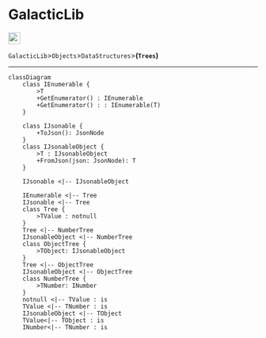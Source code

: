 # GalacticLib

<a href="https://github.com/Galacticai/GalacticLib.Complete/tree/master/Objects/DataStructure/Trees">
    <img height=24 src="https://img.shields.io/badge/Namespace%20Overview-Trees-white?color=informational&style=flat-square" />
</a>

`GalacticLib`>`Objects`>`DataStructures`>**(`Trees`)**

---

```mermaid
classDiagram
    class IEnumerable {
        >T
        +GetEnumerator() : IEnumerable
        +GetEnumerator() : : IEnumerable(T)
    }

    class IJsonable {
        +ToJson(): JsonNode
    }
    class IJsonableObject {
        >T : IJsonableObject
        +FromJson(json: JsonNode): T
    }

    IJsonable <|-- IJsonableObject

    IEnumerable <|-- Tree
    IJsonable <|-- Tree
    class Tree {
        >TValue : notnull
    }
    Tree <|-- NumberTree
    IJsonableObject <|-- NumberTree
    class ObjectTree {
        >TObject: IJsonableObject
    }
    Tree <|-- ObjectTree
    IJsonableObject <|-- ObjectTree
    class NumberTree {
        >TNumber: INumber
    }
    notnull <|-- TValue : is
    TValue <|-- TNumber : is
    IJsonableObject <|-- TObject
    TValue<|-- TObject : is
    INumber<|-- TNumber : is

```
